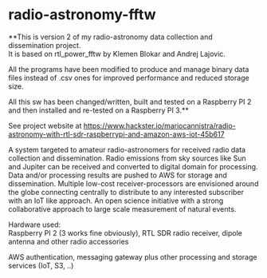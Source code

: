 # radio-astronomy-fftw

**This is version 2 of my radio-astronomy data collection and dissemination project.  
It is based on rtl_power_fftw by Klemen Blokar and Andrej Lajovic.  

All the programs have been modified to produce and manage binary data files instead of .csv ones for improved performance and reduced storage size.  

All this sw has been changed/written, built and tested on a Raspberry PI 2 and then installed and re-tested on a Raspberry PI 3.**  

See project website at https://www.hackster.io/mariocannistra/radio-astronomy-with-rtl-sdr-raspberrypi-and-amazon-aws-iot-45b617  

A system targeted to amateur radio-astronomers for received radio data collection and dissemination. Radio emissions from sky sources like Sun and Jupiter can be received and converted to digital domain for processing. Data and/or processing results are pushed to AWS for storage and dissemination. Multiple low-cost receiver-processors are envisioned around the globe connecting centrally to distribute to any interested subscriber with an IoT like approach. An open science initiative with a strong collaborative approach to large scale measurement of natural events.  

Hardware used:  
Raspberry PI 2 (3 works fine obviously), RTL SDR radio receiver, dipole antenna and other radio accessories  

AWS authentication, messaging gateway plus other processing and storage services (IoT, S3, ..)  
